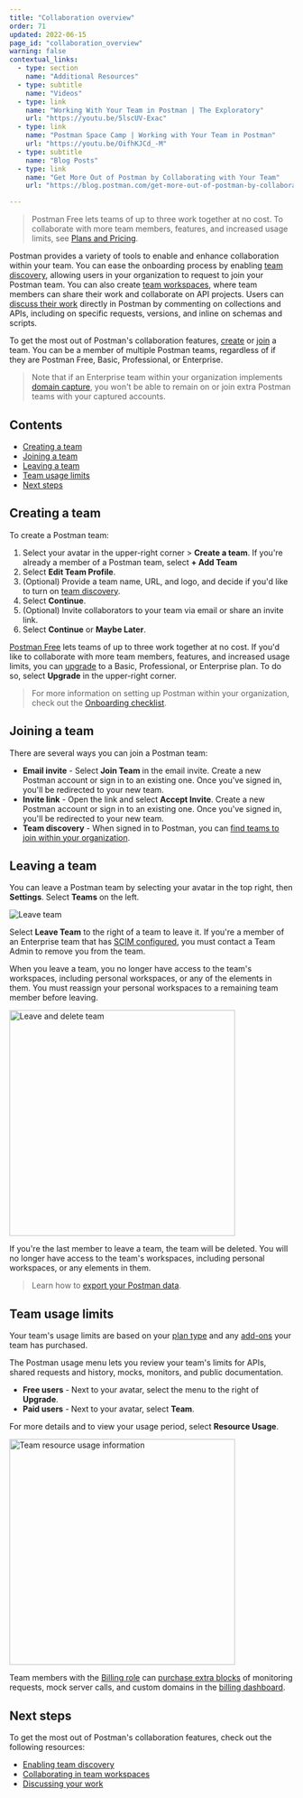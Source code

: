 ```yaml
---
title: "Collaboration overview"
order: 71
updated: 2022-06-15
page_id: "collaboration_overview"
warning: false
contextual_links:
  - type: section
    name: "Additional Resources"
  - type: subtitle
    name: "Videos"
  - type: link
    name: "Working With Your Team in Postman | The Exploratory"
    url: "https://youtu.be/5lscUV-Exac"
  - type: link
    name: "Postman Space Camp | Working with Your Team in Postman"
    url: "https://youtu.be/OifhKJCd_-M"
  - type: subtitle
    name: "Blog Posts"
  - type: link
    name: "Get More Out of Postman by Collaborating with Your Team"
    url: "https://blog.postman.com/get-more-out-of-postman-by-collaborating-with-your-team/"

---
```


> Postman Free lets teams of up to three work together at no cost. To collaborate with more team members, features, and increased usage limits, see [Plans and Pricing](https://www.postman.com/pricing/).

Postman provides a variety of tools to enable and enhance collaboration within your team. You can ease the onboarding process by enabling [team discovery](/docs/collaborating-in-postman/working-with-your-team/enabling-team-discovery/), allowing users in your organization to request to join your Postman team. You can also create [team workspaces](/docs/collaborating-in-postman/working-with-your-team/collaborating-in-team-workspaces/), where team members can share their work and collaborate on API projects. Users can [discuss their work](/docs/collaborating-in-postman/working-with-your-team/discussing-your-work/) directly in Postman by commenting on collections and APIs, including on specific requests, versions, and inline on schemas and scripts.

To get the most out of Postman's collaboration features, [create](#creating-a-team) or [join](#joining-a-team) a team. You can be a member of multiple Postman teams, regardless of if they are Postman Free, Basic, Professional, or Enterprise.

> Note that if an Enterprise team within your organization implements [domain capture](/docs/administration/managing-your-team/configuring-domain-capture/), you won't be able to remain on or join extra Postman teams with your captured accounts.

## Contents

* [Creating a team](#creating-a-team)
* [Joining a team](#joining-a-team)
* [Leaving a team](#leaving-a-team)
* [Team usage limits](#team-usage-limits)
* [Next steps](#next-steps)

## Creating a team

To create a Postman team:

1. Select your avatar in the upper-right corner > **Create a team**. If you're already a member of a Postman team, select **+ Add Team**
2. Select **Edit Team Profile**.
3. (Optional) Provide a team name, URL, and logo, and decide if you'd like to turn on [team discovery](/docs/collaborating-in-postman/working-with-your-team/enabling-team-discovery/).
4. Select **Continue**.
5. (Optional) Invite collaborators to your team via email or share an invite link.
6. Select **Continue** or **Maybe Later**.

[Postman Free](https://www.postman.com/pricing/) lets teams of up to three work together at no cost. If you'd like to collaborate with more team members, features, and increased usage limits, you can [upgrade](/docs/administration/billing/#changing-your-plan) to a Basic, Professional, or Enterprise plan. To do so, select **Upgrade** in the upper-right corner.

> For more information on setting up Postman within your organization, check out the [Onboarding checklist](/docs/administration/onboarding-checklist/).

## Joining a team

There are several ways you can join a Postman team:

* **Email invite** - Select **Join Team** in the email invite. Create a new Postman account or sign in to an existing one. Once you've signed in, you'll be redirected to your new team.
* **Invite link** - Open the link and select **Accept Invite**. Create a new Postman account or sign in to an existing one. Once you've signed in, you'll be redirected to your new team.
* **Team discovery** - When signed in to Postman, you can [find teams to join within your organization](/docs/collaborating-in-postman/working-with-your-team/enabling-team-discovery/#finding-teams-within-your-organization).

## Leaving a team

You can leave a Postman team by selecting your avatar in the top right, then **Settings**. Select **Teams** on the left.

<img src="https://assets.postman.com/postman-docs/dashboard-teams-leave-team-v9.2.jpg" alt="Leave team"/>

Select **Leave Team** to the right of a team to leave it. If you're a member of an Enterprise team that has [SCIM configured](/docs/administration/scim-provisioning/scim-provisioning-overview/), you must contact a Team Admin to remove you from the team.

When you leave a team, you no longer have access to the team's workspaces, including personal workspaces, or any of the elements in them. You must reassign your personal workspaces to a remaining team member before leaving.

<img src="https://assets.postman.com/postman-docs/dashboard-teams-leave-team-confirm-v9.2.jpg" alt="Leave and delete team" width="400px"/>

If you're the last member to leave a team, the team will be deleted. You will no longer have access to the team's workspaces, including personal workspaces, or any elements in them.

> Learn how to [export your Postman data](/docs/getting-started/importing-and-exporting-data/#exporting-postman-data).

## Team usage limits

Your team's usage limits are based on your [plan type](https://www.postman.com/pricing/) and any [add-ons](/docs/administration/billing/#purchasing-add-ons) your team has purchased.

The Postman usage menu lets you review your team's limits for APIs, shared requests and history, mocks, monitors, and public documentation.

* **Free users** - Next to your avatar, select the menu to the right of **Upgrade**.
* **Paid users** - Next to your avatar, select **Team**.

For more details and to view your usage period, select **Resource Usage**.

<img src="https://assets.postman.com/postman-docs/team-dropdown-resource-usage-v9.2.jpg" alt="Team resource usage information" width="400px"/>

Team members with the [Billing role](/docs/collaborating-in-postman/roles-and-permissions/#team-roles) can [purchase extra blocks](/docs/administration/billing/#purchasing-add-ons) of monitoring requests, mock server calls, and custom domains in the [billing dashboard](http://go.postman.co/billing).

## Next steps

To get the most out of Postman's collaboration features, check out the following resources:

* [Enabling team discovery](/docs/collaborating-in-postman/working-with-your-team/enabling-team-discovery/)
* [Collaborating in team workspaces](/docs/collaborating-in-postman/working-with-your-team/collaborating-in-team-workspaces/)
* [Discussing your work](/docs/collaborating-in-postman/working-with-your-team/discussing-your-work/)
